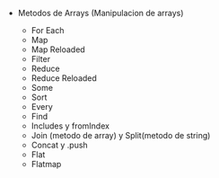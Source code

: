 - Metodos de Arrays (Manipulacion de arrays)
    
    - For Each  
    - Map   
    - Map Reloaded  
    - Filter 
    - Reduce 
    - Reduce Reloaded
    - Some 
    - Sort
    - Every
    - Find
    - Includes y fromIndex
    - Join (metodo de array) y Split(metodo de string)
    - Concat  y .push
    - Flat
    - Flatmap
